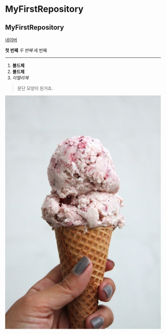 # MyFirstRepository
## MyFirstRepository

[네이버](https://www.naver.com)

__첫 번째__
 _두 번째_
    세 번째
* * *
1. **볼드체**
2. __볼드체__
3. *이탤리체*

>문단 모양이 된거죠.

<img width="" height="" src="./png/001.jpg">
